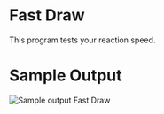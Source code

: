 
Fast Draw
========================================================
This program tests your reaction speed.

Sample Output
========================================================

![Sample output Fast Draw](https://github.com/nihathalici/The-Big-Book-of-Small-Python-Projects/blob/main/C25-Project-25-Fast-Draw/fastdraw_sample_output.PNG)

